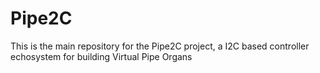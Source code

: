 # Pipe2C
This is the main repository for the Pipe2C project, a I2C based controller echosystem for building Virtual Pipe Organs
